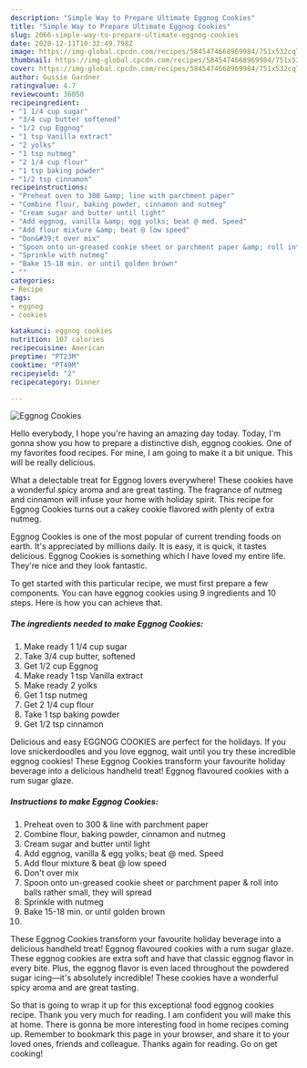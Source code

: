 ```yaml
---
description: "Simple Way to Prepare Ultimate Eggnog Cookies"
title: "Simple Way to Prepare Ultimate Eggnog Cookies"
slug: 2066-simple-way-to-prepare-ultimate-eggnog-cookies
date: 2020-12-11T10:32:49.798Z
image: https://img-global.cpcdn.com/recipes/5845474668969984/751x532cq70/eggnog-cookies-recipe-main-photo.jpg
thumbnail: https://img-global.cpcdn.com/recipes/5845474668969984/751x532cq70/eggnog-cookies-recipe-main-photo.jpg
cover: https://img-global.cpcdn.com/recipes/5845474668969984/751x532cq70/eggnog-cookies-recipe-main-photo.jpg
author: Gussie Gardner
ratingvalue: 4.7
reviewcount: 36050
recipeingredient:
- "1 1/4 cup sugar"
- "3/4 cup butter softened"
- "1/2 cup Eggnog"
- "1 tsp Vanilla extract"
- "2 yolks"
- "1 tsp nutmeg"
- "2 1/4 cup flour"
- "1 tsp baking powder"
- "1/2 tsp cinnamon"
recipeinstructions:
- "Preheat oven to 300 &amp; line with parchment paper"
- "Combine flour, baking powder, cinnamon and nutmeg"
- "Cream sugar and butter until light"
- "Add eggnog, vanilla &amp; egg yolks; beat @ med. Speed"
- "Add flour mixture &amp; beat @ low speed"
- "Don&#39;t over mix"
- "Spoon onto un-greased cookie sheet or parchment paper &amp; roll into balls rather small, they will spread"
- "Sprinkle with nutmeg"
- "Bake 15-18 min. or until golden brown"
- ""
categories:
- Recipe
tags:
- eggnog
- cookies

katakunci: eggnog cookies 
nutrition: 107 calories
recipecuisine: American
preptime: "PT23M"
cooktime: "PT49M"
recipeyield: "2"
recipecategory: Dinner

---
```



![Eggnog Cookies](https://img-global.cpcdn.com/recipes/5845474668969984/751x532cq70/eggnog-cookies-recipe-main-photo.jpg)

Hello everybody, I hope you're having an amazing day today. Today, I'm gonna show you how to prepare a distinctive dish, eggnog cookies. One of my favorites food recipes. For mine, I am going to make it a bit unique. This will be really delicious.

What a delectable treat for Eggnog lovers everywhere! These cookies have a wonderful spicy aroma and are great tasting. The fragrance of nutmeg and cinnamon will infuse your home with holiday spirit. This recipe for Eggnog Cookies turns out a cakey cookie flavored with plenty of extra nutmeg.

Eggnog Cookies is one of the most popular of current trending foods on earth. It's appreciated by millions daily. It is easy, it is quick, it tastes delicious. Eggnog Cookies is something which I have loved my entire life. They're nice and they look fantastic.


To get started with this particular recipe, we must first prepare a few components. You can have eggnog cookies using 9 ingredients and 10 steps. Here is how you can achieve that.

<!--inarticleads1-->

##### The ingredients needed to make Eggnog Cookies:

1. Make ready 1 1/4 cup sugar
1. Take 3/4 cup butter, softened
1. Get 1/2 cup Eggnog
1. Make ready 1 tsp Vanilla extract
1. Make ready 2 yolks
1. Get 1 tsp nutmeg
1. Get 2 1/4 cup flour
1. Take 1 tsp baking powder
1. Get 1/2 tsp cinnamon


Delicious and easy EGGNOG COOKIES are perfect for the holidays. If you love snickerdoodles and you love eggnog, wait until you try these incredible eggnog cookies! These Eggnog Cookies transform your favourite holiday beverage into a delicious handheld treat! Eggnog flavoured cookies with a rum sugar glaze. 

<!--inarticleads2-->

##### Instructions to make Eggnog Cookies:

1. Preheat oven to 300 &amp; line with parchment paper
1. Combine flour, baking powder, cinnamon and nutmeg
1. Cream sugar and butter until light
1. Add eggnog, vanilla &amp; egg yolks; beat @ med. Speed
1. Add flour mixture &amp; beat @ low speed
1. Don&#39;t over mix
1. Spoon onto un-greased cookie sheet or parchment paper &amp; roll into balls rather small, they will spread
1. Sprinkle with nutmeg
1. Bake 15-18 min. or until golden brown
1. 


These Eggnog Cookies transform your favourite holiday beverage into a delicious handheld treat! Eggnog flavoured cookies with a rum sugar glaze. These eggnog cookies are extra soft and have that classic eggnog flavor in every bite. Plus, the eggnog flavor is even laced throughout the powdered sugar icing—it&#39;s absolutely incredible! These cookies have a wonderful spicy aroma and are great tasting. 

So that is going to wrap it up for this exceptional food eggnog cookies recipe. Thank you very much for reading. I am confident you will make this at home. There is gonna be more interesting food in home recipes coming up. Remember to bookmark this page in your browser, and share it to your loved ones, friends and colleague. Thanks again for reading. Go on get cooking!
